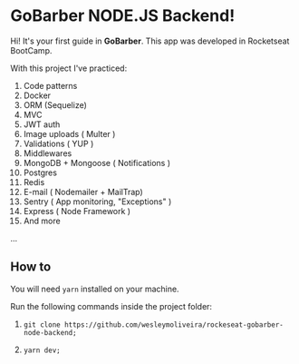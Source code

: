 # GoBarber NODE.JS Backend!

Hi! It's your first guide in **GoBarber**.
This app was developed  in Rocketseat BootCamp.


With this project I've practiced:

 1. Code patterns
 2. Docker
 3. ORM (Sequelize)
 4. MVC
 5. JWT auth
 6. Image uploads ( Multer )
 7. Validations ( YUP )
 8. Middlewares
 9. MongoDB + Mongoose ( Notifications )
 10. Postgres
 11. Redis
 12. E-mail ( Nodemailer + MailTrap)
 13. Sentry ( App monitoring, "Exceptions" )
 14. Express ( Node Framework )
 15. And more


...

## How to
You will need `yarn`  installed on your machine.

Run the following commands inside the project folder:

1.  `git clone https://github.com/wesleymoliveira/rockeseat-gobarber-node-backend;`

2.  `yarn dev;`


